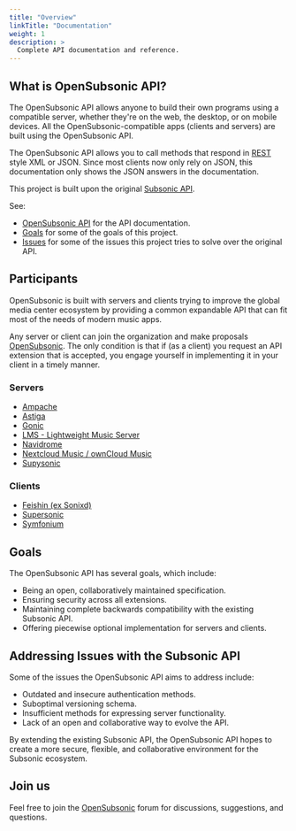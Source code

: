 ```yaml
---
title: "Overview"
linkTitle: "Documentation"
weight: 1
description: >
  Complete API documentation and reference.
---
```


## What is OpenSubsonic API?

The OpenSubsonic API allows anyone to build their own programs using a compatible server, whether they're on the web, the desktop, or on mobile devices. All the OpenSubsonic-compatible apps (clients and servers) are built using the OpenSubsonic API.

The OpenSubsonic API allows you to call methods that respond in [REST](http://en.wikipedia.org/wiki/Representational_State_Transfer) style XML or JSON. Since most clients now only rely on JSON, this documentation only shows the JSON answers in the documentation.

This project is built upon the original [Subsonic API](https://www.subsonic.org/pages/api.jsp).

See:

- [OpenSubsonic API](./opensubsonic-api) for the API documentation.
- [Goals](#goals) for some of the goals of this project.
- [Issues](#addressing-issues-with-the-subsonic-api) for some of the issues this project tries to solve over the original API.

## Participants

OpenSubsonic is built with servers and clients trying to improve the global media center ecosystem by providing a common expandable API that can fit most of the needs of modern music apps.

Any server or client can join the organization and make proposals [OpenSubsonic](https://github.com/opensubsonic/open-subsonic-api/discussions). The only condition is that if (as a client) you request an API extension that is accepted, you engage yourself in implementing it in your client in a timely manner.

### Servers

- [Ampache](https://ampache.org/)
- [Astiga](https://asti.ga)
- [Gonic](https://github.com/sentriz/gonic)
- [LMS - Lightweight Music Server](https://github.com/epoupon/lms)
- [Navidrome](https://www.navidrome.org/)
- [Nextcloud Music / ownCloud Music](https://github.com/owncloud/music)
- [Supysonic](https://github.com/spl0k/supysonic)

### Clients

- [Feishin (ex Sonixd)](https://github.com/jeffvli/feishin)
- [Supersonic](https://github.com/dweymouth/supersonic)
- [Symfonium](https://symfonium.app/)

## Goals

The OpenSubsonic API has several goals, which include:

- Being an open, collaboratively maintained specification.
- Ensuring security across all extensions.
- Maintaining complete backwards compatibility with the existing Subsonic API.
- Offering piecewise optional implementation for servers and clients.

## Addressing Issues with the Subsonic API

Some of the issues the OpenSubsonic API aims to address include:

- Outdated and insecure authentication methods.
- Suboptimal versioning schema.
- Insufficient methods for expressing server functionality.
- Lack of an open and collaborative way to evolve the API.

By extending the existing Subsonic API, the OpenSubsonic API hopes to create a more secure, flexible, and collaborative environment for the Subsonic ecosystem.

## Join us

Feel free to join the [OpenSubsonic](https://github.com/opensubsonic/open-subsonic-api/discussions) forum for discussions, suggestions, and questions.
